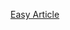 [Easy Article](https://blog.sourcerer.io/a-kubernetes-quick-start-for-people-who-know-just-enough-about-docker-to-get-by-71c5933b4633)
